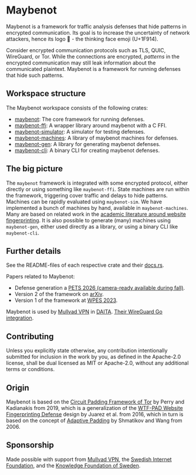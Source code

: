 # Maybenot

Maybenot is a framework for traffic analysis defenses that hide patterns in
encrypted communication. Its goal is to increase the uncertainty of network
attackers, hence its logo 🤔 - the thinking face emoji (U+1F914).

Consider encrypted communication protocols such as TLS, QUIC, WireGuard, or Tor.
While the connections are encrypted, *patterns* in the encrypted communication
may still leak information about the communicated plaintext. Maybenot is a
framework for running defenses that hide such patterns.

## Workspace structure

The Maybenot workspace consists of the following crates:

- [maybenot](crates/maybenot): The core framework for running defenses.
- [maybenot-ffi](crates/maybenot-ffi): A wrapper library around maybenot with a
  C FFI.
- [maybenot-simulator](crates/maybenot-simulator): A simulator for testing
  defenses.
- [maybenot-machines](crates/maybenot-machines): A library of maybenot machines
  for defenses.
- [maybenot-gen](crates/maybenot-gen): A library for generating maybenot defenses.
- [maybenot-cli](crates/maybenot-cli): A binary CLI for creating maybenot
  defenses.

## The big picture

The `maybenot` framework is integrated with some encrypted protocol, either
directly or using something like `maybenot-ffi`. State machines are run within
the framework, triggering cover traffic and delays to hide patterns. Machines
can be rapidly evaluated using `maybenot-sim`. We have implemented a bunch of
machines by hand, available in `maybenot-machines`. Many are based on related
work in the [academic literature around website
fingerprinting](https://www-users.cse.umn.edu/~hoppernj/sok_wf_def_sp23.pdf). It
is also possible to generate (many) machines using `maybenot-gen`, either used
directly as a library, or using a binary CLI like `maybenot-cli`.

## Further details

See the README-files of each respective crate and their
[docs.rs](https://docs.rs/maybenot/latest/maybenot).

Papers related to Maybenot:

- Defense generation a [PETS 2026 (camera-ready available during fall)](FIXME).
- Version 2 of the framework on [arXiv](https://arxiv.org/abs/2304.09510).
- Version 1 of the framework at [WPES
  2023](https://doi.org/10.1145/3603216.3624953).

Maybenot is used by [Mullvad VPN](https://mullvad.net) in
[DAITA](https://mullvad.net/en/vpn/daita). [Their WireGuard Go
integration](https://github.com/mullvad/wireguard-go/).

## Contributing

Unless you explicitly state otherwise, any contribution intentionally submitted
for inclusion in the work by you, as defined in the Apache-2.0 license, shall be
dual licensed as MIT or Apache-2.0, without any additional terms or conditions.

## Origin

Maybenot is based on the [Circuit Padding Framework of
Tor](https://gitweb.torproject.org/tor.git/plain/doc/HACKING/CircuitPaddingDevelopment.md)
by Perry and Kadianakis from 2019, which is a generalization of the [WTF-PAD
Website Fingerprinting Defense](https://arxiv.org/pdf/1512.00524.pdf) design by
Juarez et al. from 2016, which in turn is based on the concept of [Adaptive
Padding](https://www.cs.utexas.edu/~shmat/shmat_esorics06.pdf) by Shmatikov and
Wang from 2006.

## Sponsorship

Made possible with support from [Mullvad VPN](https://mullvad.net/), the
[Swedish Internet Foundation](https://internetstiftelsen.se/en/), and the
[Knowledge Foundation of Sweden](https://www.kks.se/en/start-en/).
